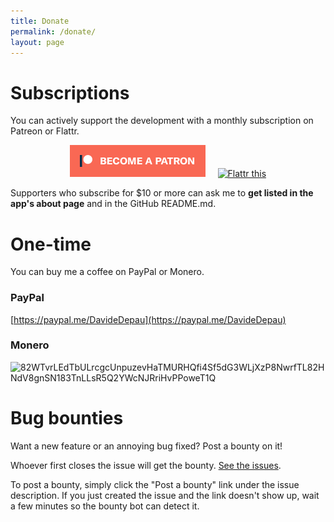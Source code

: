 ```yaml
---
title: Donate
permalink: /donate/
layout: page
---
```


# Subscriptions

You can actively support the development with a monthly subscription on Patreon or Flattr.

<p align="center">
<a href="https://www.patreon.com/depau" rel="_noopener" target="_blank"><img alt="Become a Patron" src="/assets/img/become_a_patron_button.png"/></a> &nbsp;&nbsp;&nbsp; <a href="https://flattr.com/@Depau" rel="_noopener" target="_blank"><img alt="Flattr this" src="http://api.flattr.com/button/flattr-badge-large.png"/></a>
</p>

Supporters who subscribe for $10 or more can ask me to **get listed in the app's
about page** and in the GitHub README.md.

# One-time

You can buy me a coffee on PayPal or Monero.

### PayPal

[https://paypal.me/DavideDepau](https://paypal.me/DavideDepau)

### Monero

![82WTvrLEdTbULrcgcUnpuzevHaTMURHQfi4Sf5dG3WLjXzP8NwrfTL82HNdV8gnSN183TnLLsR5Q2YWcNJRriHvPPoweT1Q](https://i.imgur.com/8wxtv31.png)

# Bug bounties

Want a new feature or an annoying bug fixed? Post a bounty on it!

Whoever first closes the issue will get the bounty. [See the issues](https://github.com/Depau/EtchDroid/issues).

To post a bounty, simply click the "Post a bounty" link under the issue description.
If you just created the issue and the link doesn't show up, wait a few minutes so the bounty bot can detect it.